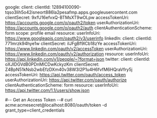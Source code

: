 google:
  client:
    clientId: 12894100090-tqso3lih5o42isneort886la2pesafmp.apps.googleusercontent.com
    clientSecret: 9xfU16efvxQ-BTMsXT9wOLpw
    accessTokenUri: https://accounts.google.com/o/oauth2/token
    userAuthorizationUri: https://accounts.google.com/o/oauth2/auth
    clientAuthenticationScheme: form
    scope: profile email
  resource:
    userInfoUri:  https://www.googleapis.com/oauth2/v3/userinfo
linkedIn:
  client:
    clientId: 771mrzk94hye1w
    clientSecret: iIJFgBf9lCb18zYe
    accessTokenUri: https://www.linkedin.com/oauth/v2/accessToken
    userAuthorizationUri: https://www.linkedin.com/oauth/v2/authorization
  resource:
    userInfoUri: https://api.linkedin.com/v1/people/~?format=json
twitter:
  client:
    clientId: oXJIDGVdB0PDnMICDwKckyzKm
    clientSecret: Z4BpN51kNsb2wbEfzDXm40v38W3I2P1u4H6fvfM6HQraVfry5j
    accessTokenUri: https://api.twitter.com/oauth/access_token
    userAuthorizationUri: https://api.twitter.com/oauth/authorize
    clientAuthenticationScheme: form
  resource:
    userInfoUri:  https://api.twitter.com/1.1/users/show.json
    
#-- Get an Access Token --#
curl acme:acmesecret@localhost:8080/oauth/token -d grant_type=client_credentials